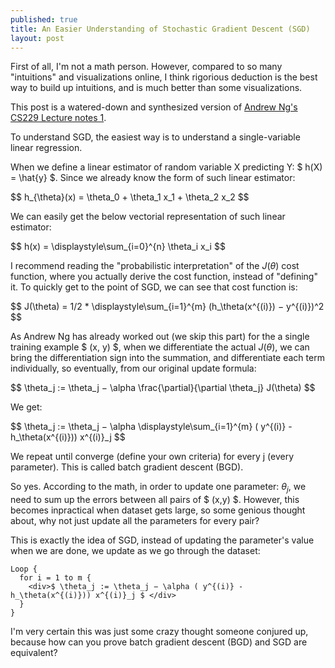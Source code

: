 ```yaml
---
published: true
title: An Easier Understanding of Stochastic Gradient Descent (SGD)
layout: post
---
```



First of all, I'm not a math person. However, compared to so many "intuitions" and visualizations online, I think rigorious deduction is the best way to build up intuitions, and is much better than some visualizations.

This post is a watered-down and synthesized version of [Andrew Ng's CS229 Lecture notes 1](http://cs229.stanford.edu/notes/cs229-notes1.pdf).

To understand SGD, the easiest way is to understand a single-variable linear regression.

When we define a linear estimator of random variable X predicting Y: $ h(X) =  \hat{y} $. Since we already know the form of such linear estimator:

<div>$$ h_{\theta}(x) = \theta_0 + \theta_1 x_1 + \theta_2 x_2 $$</div>

We can easily get the below vectorial representation of such linear estimator:

<div> $$ h(x) = \displaystyle\sum_{i=0}^{n} \theta_i x_i  $$ </div>

I recommend reading the "probabilistic interpretation" of the $J(\theta)$ cost function, where you actually derive the cost function, instead of "defining" it. To quickly get to the point of SGD, we can see that cost function is:

<div> $$ J(\theta) = 1/2 * \displaystyle\sum_{i=1}^{m} (h_\theta(x^{(i)}) − y^{(i)})^2 $$ </div>

As Andrew Ng has already worked out (we skip this part) for the a single training example $ (x, y) $, when we differentiate the actual $J(\theta)$, we can bring the differentiation sign into the summation, and differentiate each term individually, so eventually, from our original update formula:

<div> $$ \theta_j := \theta_j − \alpha \frac{\partial}{\partial \theta_j} J(\theta) $$ </div>

We get:

<div> $$ \theta_j := \theta_j − \alpha \displaystyle\sum_{i=1}^{m} ( y^{(i)} - h_\theta(x^{(i)})) x^{(i)}_j $$ </div>

We repeat until converge (define your own criteria) for every j (every parameter). This is called batch gradient descent (BGD).

So yes. According to the math, in order to update one parameter: $\theta_j$, we need to sum up the errors between all pairs of $ (x,y) $. However, this becomes inpractical when dataset gets large, so some genious thought about, why not just update all the parameters for every pair?

This is exactly the idea of SGD, instead of updating the parameter's value when we are done, we update as we go through the dataset:

```
Loop {
  for i = 1 to m {
  	<div>$ \theta_j := \theta_j − \alpha ( y^{(i)} - h_\theta(x^{(i)})) x^{(i)}_j $ </div>
  }
}
```

I'm very certain this was just some crazy thought someone conjured up, because how can you prove batch gradient descent (BGD) and SGD are equivalent? 







